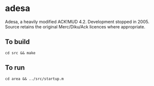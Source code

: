 # adesa
Adesa, a heavily modified ACK!MUD 4.2. Development stopped in 2005. Source retains the original Merc/Diku/Ack licences where appropriate.

## To build
    cd src && make

## To run
    cd area && ../src/startup.m

